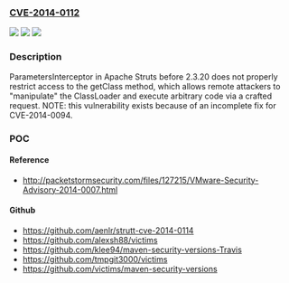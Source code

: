 ### [CVE-2014-0112](https://cve.mitre.org/cgi-bin/cvename.cgi?name=CVE-2014-0112)
![](https://img.shields.io/static/v1?label=Product&message=n%2Fa&color=blue)
![](https://img.shields.io/static/v1?label=Version&message=n%2Fa&color=blue)
![](https://img.shields.io/static/v1?label=Vulnerability&message=n%2Fa&color=brighgreen)

### Description

ParametersInterceptor in Apache Struts before 2.3.20 does not properly restrict access to the getClass method, which allows remote attackers to "manipulate" the ClassLoader and execute arbitrary code via a crafted request. NOTE: this vulnerability exists because of an incomplete fix for CVE-2014-0094.

### POC

#### Reference
- http://packetstormsecurity.com/files/127215/VMware-Security-Advisory-2014-0007.html

#### Github
- https://github.com/aenlr/strutt-cve-2014-0114
- https://github.com/alexsh88/victims
- https://github.com/klee94/maven-security-versions-Travis
- https://github.com/tmpgit3000/victims
- https://github.com/victims/maven-security-versions

